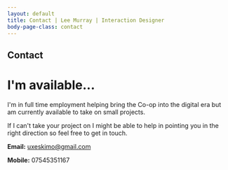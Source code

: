 ```yaml
---
layout: default
title: Contact | Lee Murray | Interaction Designer
body-page-class: contact
---
```


<h2 class="title">Contact</h2>

<h1>I'm available...</h1>

<p>I'm in full time employment helping bring the Co-op into the digital era but am currently available to take on small projects.</p>

<p>If I can't take your project on I might be able to help in pointing you in the right direction so feel free to get in touch.</p>

<p><strong>Email:</strong> <a href="mailto:uxeskimo@gmail.com">uxeskimo@gmail.com</a></p>

<p><strong>Mobile:</strong> 07545351167</p>
